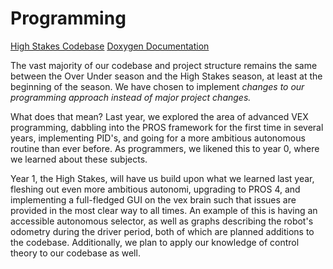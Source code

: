 # Programming

[High Stakes Codebase](https://github.com/calhighrobotics/high_stakes_x)
[Doxygen Documentation](https://calhighrobotics.github.io/high_stakes_x/)

The vast majority of our codebase and project structure remains the same between the Over Under season and the High Stakes season, at least at the beginning of the season. We have chosen to implement _changes to our programming approach instead of major project changes._

What does that mean? Last year, we explored the area of advanced VEX programming, dabbling into the PROS framework for the first time in several years, implementing PID's, and going for a more ambitious autonomous routine than ever before. As programmers, we likened this to year 0, where we learned about these subjects. 

Year 1, the High Stakes, will have us build upon what we learned last year, fleshing out even more ambitious autonomi, upgrading to PROS 4, and implementing a full-fledged GUI on the vex brain such that issues are provided in the most clear way to all times. An example of this is having an accessible autonomous selector, as well as graphs describing the robot's odometry during the driver period, both of which are planned additions to the codebase. Additionally, we plan to apply our knowledge of control theory to our codebase as well.
